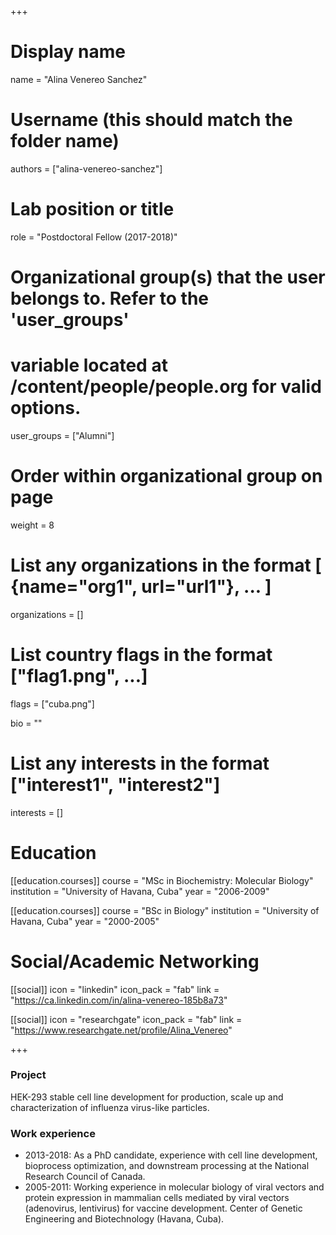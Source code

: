+++
# Display name
name = "Alina Venereo Sanchez"

# Username (this should match the folder name)
authors = ["alina-venereo-sanchez"]

# Lab position or title
role = "Postdoctoral Fellow (2017-2018)"

# Organizational group(s) that the user belongs to. Refer to the 'user_groups'
# variable located at /content/people/people.org for valid options.
user_groups = ["Alumni"]

# Order within organizational group on page
weight = 8

# List any organizations in the format [ {name="org1", url="url1"}, ... ]
organizations = []

# List country flags in the format ["flag1.png", ...]
flags = ["cuba.png"]

bio = ""

# List any interests in the format ["interest1", "interest2"]
interests = []

# Education
[[education.courses]]
  course = "MSc in Biochemistry: Molecular Biology"
  institution = "University of Havana, Cuba"
  year = "2006-2009"

[[education.courses]]
  course = "BSc in Biology"
  institution = "University of Havana, Cuba"
  year = "2000-2005"

# Social/Academic Networking
[[social]]
  icon = "linkedin"
  icon_pack = "fab"
  link = "https://ca.linkedin.com/in/alina-venereo-185b8a73"

[[social]]
  icon = "researchgate"
  icon_pack = "fab"
  link = "https://www.researchgate.net/profile/Alina_Venereo"

+++

### Project
HEK-293 stable cell line development for production, scale up and
characterization of influenza virus-like particles.

### Work experience
- 2013-2018: As a PhD candidate, experience with cell line development,
  bioprocess optimization, and downstream processing at the National Research
  Council of Canada.
- 2005-2011: Working experience in molecular biology of viral vectors and
  protein expression in mammalian cells mediated by viral vectors (adenovirus,
  lentivirus) for vaccine development. Center of Genetic Engineering and
  Biotechnology (Havana, Cuba).
